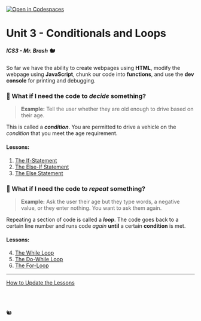 [![Open in Codespaces](https://classroom.github.com/assets/launch-codespace-2972f46106e565e64193e422d61a12cf1da4916b45550586e14ef0a7c637dd04.svg)](https://classroom.github.com/open-in-codespaces?assignment_repo_id=16851185)
# Unit 3 - Conditionals and Loops

##### ICS3 - Mr. Brash 🐿️


So far we have the ability to create webpages using **HTML**, modify the webpage using **JavaScript**, chunk our code into **functions**, and use the **dev console** for printing and debugging.

### 🤔 What if I need the code to _decide_ something?

> **Example:** Tell the user whether they are old enough to drive based on their age.

This is called a **_condition_**. You are permitted to drive a vehicle on the _condition_ that you meet the age requirement.

#### Lessons:

1. [The If-Statement](./Lessons/1%20-%20Conditionals/1%20-%20IF.md)
2. [The Else-If Statement](./Lessons/1%20-%20Conditionals/2%20-%20Else-If.md)
3. [The Else Statement](./Lessons/1%20-%20Conditionals/3%20-%20Else.md)

### 🤔 What if I need the code to _repeat_ something?

> **Example:** Ask the user their age but they type words, a negative value, or they enter nothing. You want to ask them again.

Repeating a section of code is called a **_loop_**. The code goes back to a certain line number and runs code _again_ **until** a certain **condition** is met.

#### Lessons:

4. [The While Loop](./Lessons/2%20-%20Loops/4%20-%20While.md)
5. [The Do-While Loop](./Lessons/2%20-%20Loops/5%20-%20Do-While.md)
6. [The For-Loop](./Lessons/2%20-%20Loops/6%20-%20For.md)

---

[How to Update the Lessons](./Lessons/Update.md)


<br>
<br>

🐿️

